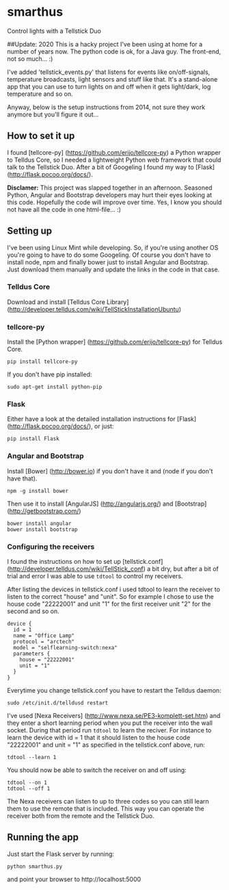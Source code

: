 # smarthus

Control lights with a Tellstick Duo

##Update: 2020
This is a hacky project I've been using at home for a number of years
now. The python code is ok, for a Java guy. The front-end, not so
much... :)

I've added 'tellstick_events.py' that listens for events like
on/off-signals, temperature broadcasts, light sensors and stuff like
that. It's a stand-alone app that you can use to turn lights on and off
when it gets light/dark, log temperature and so on.

Anyway, below is the setup instructions from 2014, not sure they work
anymore but you'll figure it out...

## How to set it up

I found [tellcore-py] (https://github.com/erijo/tellcore-py) a
Python wrapper to Telldus Core, so I needed a lightweight Python
web framework that could talk to the Tellstick Duo. After a bit of
Googeling I found my way to [Flask] (http://flask.pocoo.org/docs/).

__Disclamer:__
This project was slapped together in an afternoon. Seasoned Python,
Angular and Bootstrap developers may hurt their eyes looking at
this code. Hopefully the code will improve over time. Yes, I know
you should not have all the code in one html-file... :)


Setting up
----------
I've been using Linux Mint while developing. So, if you're using
another OS you're going to have to do some Googeling. Of course
you don't have to install node, npm and finally bower just to
install Angular and Bootstrap. Just download them manually and
update the links in the code in that case.

### Telldus Core ###
Download and install [Telldus Core Library]
(http://developer.telldus.com/wiki/TellStickInstallationUbuntu)


### tellcore-py ###
Install the [Python wrapper]
(https://github.com/erijo/tellcore-py) for Telldus Core.

    pip install tellcore-py

If you don't have pip installed:

    sudo apt-get install python-pip

### Flask ###
Either have a look at the detailed installation instructions for
[Flask] (http://flask.pocoo.org/docs/), or just:

    pip install Flask

### Angular and Bootstrap ###
Install [Bower] (http://bower.io) if you don't have it and (node
if you don't have that).

    npm -g install bower

Then use it to install [AngularJS] (http://angularjs.org/) and
[Bootstrap] (http://getbootstrap.com/)

    bower install angular
    bower install bootstrap

### Configuring the receivers ###
I found the instructions on how to set up [tellstick.conf]
(http://developer.telldus.com/wiki/TellStick_conf) a bit dry, but
after a bit of trial and error I was able to use `tdtool` to
control my receivers.

After listing the devices in tellstick.conf i used tdtool to learn
the receiver to listen to the correct "house" and "unit". So for
example I chose to use the house code "22222001" and unit "1" for
the first receiver unit "2" for the second and so on.

    device {
      id = 1
      name = "Office Lamp"
      protocol = "arctech"
      model = "selflearning-switch:nexa"
      parameters {
        house = "22222001"
        unit = "1"
      }
    }

Everytime you change tellstick.conf you have to restart the
Telldus daemon:

    sudo /etc/init.d/telldusd restart

I've used [Nexa Receivers]
(http://www.nexa.se/PE3-komplett-set.htm) and they enter a short
learning period when you put the receiver into the wall socket.
During that period run `tdtool` to learn the reciver. For instance
to learn the device with id = 1 that it should listen to the house
code "22222001" and unit = "1" as specified in the tellstick.conf
above, run:

    tdtool --learn 1

You should now be able to switch the receiver on and off using:

    tdtool --on 1
    tdtool --off 1

The Nexa receivers can listen to up to three codes so you can still
learn them to use the remote that is included. This way you can
operate the receiver both from the remote and the Tellstick Duo.

Running the app
---------------
Just start the Flask server by running:

    python smarthus.py

and point your browser to http://localhost:5000
